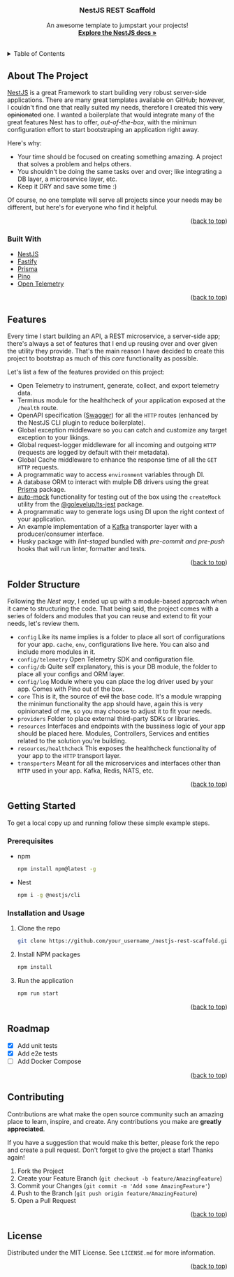 <div id="top"></div>
<!-- PROJECT SHIELDS -->
<!--
*** I'm using markdown "reference style" links for readability.
*** Reference links are enclosed in brackets [ ] instead of parentheses ( ).
*** See the bottom of this document for the declaration of the reference variables
*** for contributors-url, forks-url, etc. This is an optional, concise syntax you may use.
*** https://www.markdownguide.org/basic-syntax/#reference-style-links
-->
<!-- [![Contributors][contributors-shield]][contributors-url]
[![Forks][forks-shield]][forks-url]
[![Stargazers][stars-shield]][stars-url]
[![Issues][issues-shield]][issues-url]
[![MIT License][license-shield]][license-url] -->



<!-- PROJECT LOGO -->
<br />
<div align="center">
  <h3 align="center">NestJS REST Scaffold</h3>

  <p align="center">
    An awesome template to jumpstart your projects!
    <br />
    <a href="https://docs.nestjs.com/"><strong>Explore the NestJS docs »</strong></a>
    <br />
    <br />
  </p>
</div>



<!-- TABLE OF CONTENTS -->
<details>
  <summary>Table of Contents</summary>
  <ol>
    <li>
      <a href="#about-the-project">About The Project</a>
      <ul>
        <li><a href="#built-with">Built With</a></li>
      </ul>
    </li>
    <li><a href="#features">Features</a></li>
    <li><a href="#folder-structure">Folder Structure</a></li>
    <li>
      <a href="#getting-started">Getting Started</a>
      <ul>
        <li><a href="#prerequisites">Prerequisites</a></li>
        <li><a href="#installation">Installation</a></li>
      </ul>
    </li>
    <li><a href="#roadmap">Roadmap</a></li>
    <li><a href="#contributing">Contributing</a></li>
    <li><a href="#license">License</a></li>
  </ol>
</details>



<!-- ABOUT THE PROJECT -->
## About The Project

[NestJS](https://nestjs.com/) is a great Framework to start building very robust server-side applications. There are many great templates available on GitHub; however, I couldn't find one that really suited my needs, therefore I created this ~~very opinionated~~ one. I wanted a boilerplate that would integrate many of the great features Nest has to offer, _out-of-the-box_, with the minimun configuration effort to start bootstraping an application right away.

Here's why:
* Your time should be focused on creating something amazing. A project that solves a problem and helps others.
* You shouldn't be doing the same tasks over and over; like integrating a DB layer, a microservice layer, etc.
* Keep it DRY and save some time :)

Of course, no one template will serve all projects since your needs may be different, but here's for everyone who find it helpful.

<p align="right">(<a href="#top">back to top</a>)</p>



### Built With

* [NestJS](https://nestjs.com/)
* [Fastify](https://www.fastify.io/)
* [Prisma](https://www.prisma.io/)
* [Pino](https://getpino.io/)
* [Open Telemetry](https://opentelemetry.io/)

<p align="right">(<a href="#top">back to top</a>)</p>



<!-- FEATURES -->
## Features

Every time I start building an API, a REST microservice, a server-side app; there's always a set of features that I end up reusing over and over given the utility they provide. That's the main reason I have decided to create this project to bootstrap as much of this _core_ functionality as possible.

Let's list a few of the features provided on this project:
- Open Telemetry to instrument, generate, collect, and export telemetry data.
- Terminus module for the healthcheck of your application exposed at the `/health` route.
- OpenAPI specification ([Swagger](https://swagger.io/)) for all the `HTTP` routes (enhanced by the NestJS CLI plugin to reduce boilerplate).
- Global exception middleware so you can catch and customize any target exception to your likings.
- Global request-logger middleware for all incoming and outgoing `HTTP` (requests are logged by default with their metadata).
- Global Cache middleware to enhance the response time of all the `GET` `HTTP` requests.
- A programmatic way to access `environment` variables through DI.
- A database ORM to interact with mulple DB drivers using the great [Prisma](https://www.prisma.io/) package.
- [auto-mock](https://docs.nestjs.com/fundamentals/testing#auto-mocking) functionality for testing out of the box using the `createMock` utility from the [@golevelup/ts-jest](https://github.com/golevelup/nestjs/tree/master/packages/testing) package.
- A programmatic way to generate logs using DI upon the right context of your application.
- An example implementation of a [Kafka](https://kafka.apache.org/) transporter layer with a producer/consumer interface.
- Husky package with _lint-staged_ bundled with _pre-commit and pre-push_ hooks that will run linter, formatter and tests.

<p align="right">(<a href="#top">back to top</a>)</p>



<!-- FOLDER STRUCTURE -->
## Folder Structure

Following the _Nest way_, I ended up up with a module-based approach when it came to structuring the code.
That being said, the project comes with a series of folders and modules that you can reuse and extend to fit your needs, let's review them.
- `config` Like its name implies is a folder to place all sort of configurations for your app. `cache`, `env`, configurations live here. You can also and include more modules in it.
- `config/telemetry` Open Telemetry SDK and configuration file.
- `config/db` Quite self explanatory, this is your DB module, the folder to place all your configs and ORM layer.
- `config/log` Module where you can place the log driver used by your app. Comes with Pino out of the box.
- `core` This is it, the source of ~~evil~~ the base code. It's a module wrapping the minimun functionality the app should have, again this is very opinionated of me, so you may choose to adjust it to fit your needs.
- `providers` Folder to place external third-party SDKs or libraries.
- `resources` Interfaces and endpoints with the bussiness logic of your app should be placed here. Modules, Controllers, Services and entities related to the solution you're building.
- `resources/healthcheck` This exposes the healthcheck functionality of your app to the `HTTP` transport layer.
- `transporters` Meant for all the microservices and interfaces other than `HTTP` used in your app. Kafka, Redis, NATS, etc.


<p align="right">(<a href="#top">back to top</a>)</p>



<!-- GETTING STARTED -->
## Getting Started

To get a local copy up and running follow these simple example steps.

### Prerequisites

* npm
  ```sh
  npm install npm@latest -g
  ```
* Nest
  ```sh
  npm i -g @nestjs/cli
  ```

### Installation and Usage

1. Clone the repo
   ```sh
   git clone https://github.com/your_username_/nestjs-rest-scaffold.git
   ```
2. Install NPM packages
   ```sh
   npm install
   ```
3. Run the application
   ```sh
   npm run start
   ```

<p align="right">(<a href="#top">back to top</a>)</p>



<!-- ROADMAP -->
## Roadmap

- [x] Add unit tests
- [x] Add e2e tests
- [ ] Add Docker Compose

<p align="right">(<a href="#top">back to top</a>)</p>



<!-- CONTRIBUTING -->
## Contributing

Contributions are what make the open source community such an amazing place to learn, inspire, and create. Any contributions you make are **greatly appreciated**.

If you have a suggestion that would make this better, please fork the repo and create a pull request.
Don't forget to give the project a star! Thanks again!

1. Fork the Project
2. Create your Feature Branch (`git checkout -b feature/AmazingFeature`)
3. Commit your Changes (`git commit -m 'Add some AmazingFeature'`)
4. Push to the Branch (`git push origin feature/AmazingFeature`)
5. Open a Pull Request

<p align="right">(<a href="#top">back to top</a>)</p>



<!-- LICENSE -->
## License

Distributed under the MIT License. See `LICENSE.md` for more information.

<p align="right">(<a href="#top">back to top</a>)</p>

